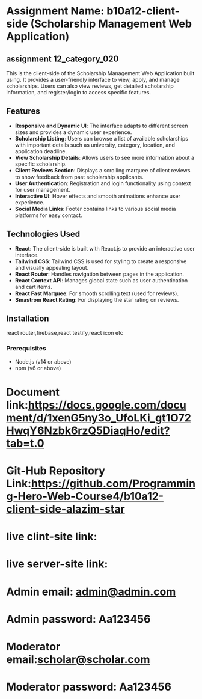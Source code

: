 # Assignment Name: b10a12-client-side (Scholarship Management Web Application)
## assignment 12_category_020


This is the client-side of the Scholarship Management Web Application built using. It provides a user-friendly interface to view, apply, and manage scholarships. Users can also view reviews, get detailed scholarship information, and register/login to access specific features.

## Features

- **Responsive and Dynamic UI**: The interface adapts to different screen sizes and provides a dynamic user experience.
- **Scholarship Listing**: Users can browse a list of available scholarships with important details such as university, category, location, and application deadline.
- **View Scholarship Details**: Allows users to see more information about a specific scholarship.
- **Client Reviews Section**: Displays a scrolling marquee of client reviews to show feedback from past scholarship applicants.
- **User Authentication**: Registration and login functionality using context for user management.
- **Interactive UI**: Hover effects and smooth animations enhance user experience.
- **Social Media Links**: Footer contains links to various social media platforms for easy contact.

## Technologies Used

- **React**: The client-side is built with React.js to provide an interactive user interface.
- **Tailwind CSS**: Tailwind CSS is used for styling to create a responsive and visually appealing layout.
- **React Router**: Handles navigation between pages in the application.
- **React Context API**: Manages global state such as user authentication and cart items.
- **React Fast Marquee**: For smooth scrolling text (used for reviews).
- **Smastrom React Rating**: For displaying the star rating on reviews.

## Installation
react router,firebase,react testify,react icon etc 

### Prerequisites

- Node.js (v14 or above)
- npm (v6 or above)


# Document link:https://docs.google.com/document/d/1xenG5ny3o_UfoLKi_gt1O72HwqY6Nzbk6rzQ5DiaqHo/edit?tab=t.0

# Git-Hub Repository Link:https://github.com/Programming-Hero-Web-Course4/b10a12-client-side-alazim-star

# live clint-site link:
# live server-site link:
# Admin email: admin@admin.com
# Admin password: Aa123456
# Moderator email:scholar@scholar.com
# Moderator password: Aa123456


